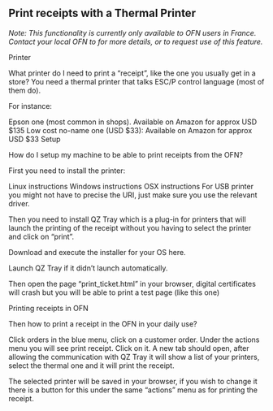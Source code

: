 ## Print receipts with a Thermal Printer

_Note: This functionality is currently only available to OFN users in France. Contact your local OFN to for more details, or to request use of this feature._

Printer

What printer do I need to print a “receipt”, like the one you usually get in a store? You need a thermal printer that talks ESC/P control language (most of them do).

For instance:

Epson one (most common in shops). Available on Amazon for approx USD $135 
Low cost no-name one (USD $33): Available on Amazon for approx USD $33 
Setup

How do I setup my machine to be able to print receipts from the OFN?

First you need to install the printer:

Linux instructions 
Windows instructions 
OSX instructions
For USB printer you might not have to precise the URI, just make sure you use the relevant driver.

Then you need to install QZ Tray which is a plug-in for printers that will launch the printing of the receipt without you having to select the printer and click on “print”.

Download and execute the installer for your OS here.

Launch QZ Tray if it didn’t launch automatically.

Then open the page “print_ticket.html” in your browser, digital certificates will crash but you will be able to print a test page (like this one)

Printing receipts in OFN

Then how to print a receipt in the OFN in your daily use?

Click orders in the blue menu, click on a customer order. Under the actions menu you will see print receipt. Click on it. A new tab should open, after allowing the communication with QZ Tray it will show a list of your printers, select the thermal one and it will print the receipt.

The selected printer will be saved in your browser, if you wish to change it there is a button for this under the same “actions” menu as for printing the receipt.